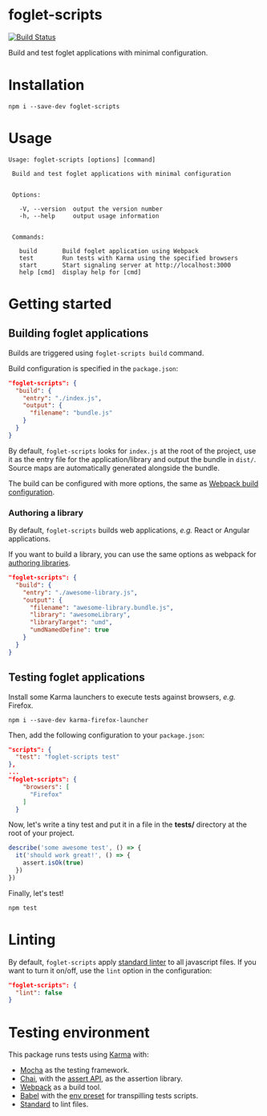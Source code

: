# foglet-scripts
[![Build Status](https://travis-ci.org/RAN3D/foglet-scripts.svg?branch=master)](https://travis-ci.org/RAN3D/foglet-scripts)

Build and test foglet applications with minimal configuration.

# Installation

```
npm i --save-dev foglet-scripts
```

# Usage

```
Usage: foglet-scripts [options] [command]

 Build and test foglet applications with minimal configuration


 Options:

   -V, --version  output the version number
   -h, --help     output usage information


 Commands:

   build       Build foglet application using Webpack
   test        Run tests with Karma using the specified browsers
   start       Start signaling server at http://localhost:3000
   help [cmd]  display help for [cmd]
```

# Getting started

## Building foglet applications

Builds are triggered using `foglet-scripts build` command.

Build configuration is specified in the `package.json`:

```json
"foglet-scripts": {
  "build": {
    "entry": "./index.js",
    "output": {
      "filename": "bundle.js"
    }
  }
}
```

By default, `foglet-scripts` looks for `index.js` at the root of the project, use it
as the entry file for the application/library and output the bundle in `dist/`.
Source maps are automatically generated alongside the bundle.

The build can be configured with more options, the same as [Webpack build configuration](https://webpack.js.org/configuration/).

### Authoring a library

By default, `foglet-scripts` builds web applications, *e.g.* React or Angular applications.

If you want to build a library, you can use the same options as webpack for [authoring libraries](https://webpack.js.org/guides/author-libraries/).


```json
"foglet-scripts": {
  "build": {
    "entry": "./awesome-library.js",
    "output": {
      "filename": "awesome-library.bundle.js",
      "library": "awesomeLibrary",
      "libraryTarget": "umd",
      "umdNamedDefine": true
    }
  }
}
```

## Testing foglet applications

Install some Karma launchers to execute tests against browsers, *e.g.* Firefox.

```
npm i --save-dev karma-firefox-launcher
```

Then, add the following configuration to your `package.json`:

```json
"scripts": {
  "test": "foglet-scripts test"
},
...
"foglet-scripts": {
    "browsers": [
      "Firefox"
    ]
  }
```

Now, let's write a tiny test and put it in a file in the **tests/** directory at the root of your project.
```javascript
describe('some awesome test', () => {
  it('should work great!', () => {
    assert.isOk(true)
  })
})
```

Finally, let's test!
```
npm test
```

# Linting

By default, `foglet-scripts` apply [standard linter](https://standardjs.com/) to all javascript files.
If you want to turn it on/off, use the `lint` option in the configuration:

```json
"foglet-scripts": {
  "lint": false
}
```

# Testing environment

This package runs tests using [Karma](https://karma-runner.github.io/1.0/index.html) with:

* [Mocha](https://mochajs.org/) as the testing framework.
* [Chai](http://chaijs.com/), with the [assert API](http://chaijs.com/api/assert/), as the assertion library.
* [Webpack](https://webpack.js.org/) as a build tool.
* [Babel](https://babeljs.io/) with the [env preset](https://github.com/babel/babel-preset-env) for transpilling tests scripts.
* [Standard](https://standardjs.com/) to lint files.
